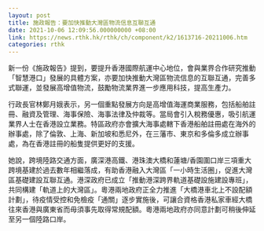 ```yaml
---
layout: post
title: 施政報告：要加快推動大灣區物流信息互聯互通
date: 2021-10-06 12:09:56.000000000 +08:00
link: https://news.rthk.hk/rthk/ch/component/k2/1613716-20211006.htm
categories: rthk
---
```


新一份《施政報告》提到，要提升香港國際航運中心地位，會與業界合作研究推動「智慧港口」發展的具體方案，亦要加快推動大灣區物流信息的互聯互通，完善多式聯運，並發展高增值物流，鼓勵物流業界進一步應用科技，提高生產力。

行政長官林鄭月娥表示，另一個重點發展方向是高增值海運商業服務，包括船舶註冊、融資及管理、海事保險、海事法律及仲裁等。當局會引入稅務優惠，吸引航運業界人士在香港設立業務。特區政府亦會擴大海事處轄下香港船舶註冊處在海外的辦事處，除了倫敦、上海、新加坡和悉尼外，在三藩市、東京和多倫多成立辦事處，為在香港註冊的船隻提供更好的支援。

她說，跨境陸路交通方面，廣深港高鐵、港珠澳大橋和蓮塘/香園圍口岸三項重大跨境基建於過去數年相繼落成，有助香港融入大灣區「一小時生活圈」，促進大灣區基礎建設互聯互通。港深政府已成立「推動港深跨界軌道基礎設施建設專班」，共同構建「軌道上的大灣區」。粵港兩地政府正全力推進「大橋港車北上不設配額計劃」，待疫情受控和免檢疫「通關」逐步實施後，可讓合資格香港私家車經大橋往來香港與廣東省而毋須事先取得常規配額。粵港兩地政府亦同意計劃可稍後伸延至另一個陸路口岸。
